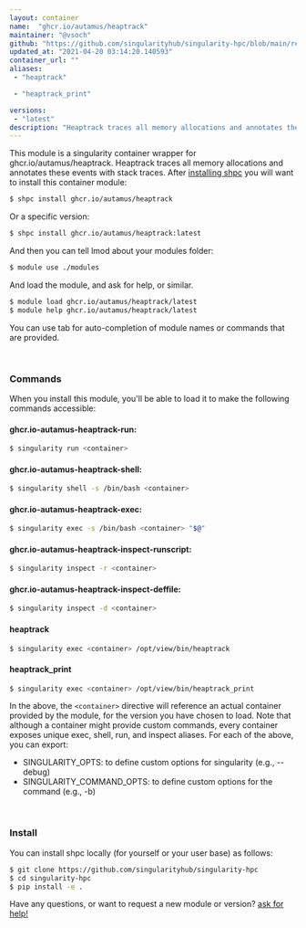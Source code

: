 ```yaml
---
layout: container
name:  "ghcr.io/autamus/heaptrack"
maintainer: "@vsoch"
github: "https://github.com/singularityhub/singularity-hpc/blob/main/registry/ghcr.io/autamus/heaptrack/container.yaml"
updated_at: "2021-04-20 03:14:20.140593"
container_url: ""
aliases:
 - "heaptrack"

 - "heaptrack_print"

versions:
 - "latest"
description: "Heaptrack traces all memory allocations and annotates these events with stack traces."
---
```


This module is a singularity container wrapper for ghcr.io/autamus/heaptrack.
Heaptrack traces all memory allocations and annotates these events with stack traces.
After [installing shpc](#install) you will want to install this container module:

```bash
$ shpc install ghcr.io/autamus/heaptrack
```

Or a specific version:

```bash
$ shpc install ghcr.io/autamus/heaptrack:latest
```

And then you can tell lmod about your modules folder:

```bash
$ module use ./modules
```

And load the module, and ask for help, or similar.

```bash
$ module load ghcr.io/autamus/heaptrack/latest
$ module help ghcr.io/autamus/heaptrack/latest
```

You can use tab for auto-completion of module names or commands that are provided.

<br>

### Commands

When you install this module, you'll be able to load it to make the following commands accessible:

#### ghcr.io-autamus-heaptrack-run:

```bash
$ singularity run <container>
```

#### ghcr.io-autamus-heaptrack-shell:

```bash
$ singularity shell -s /bin/bash <container>
```

#### ghcr.io-autamus-heaptrack-exec:

```bash
$ singularity exec -s /bin/bash <container> "$@"
```

#### ghcr.io-autamus-heaptrack-inspect-runscript:

```bash
$ singularity inspect -r <container>
```

#### ghcr.io-autamus-heaptrack-inspect-deffile:

```bash
$ singularity inspect -d <container>
```


#### heaptrack
       
```bash
$ singularity exec <container> /opt/view/bin/heaptrack
```


#### heaptrack_print
       
```bash
$ singularity exec <container> /opt/view/bin/heaptrack_print
```



In the above, the `<container>` directive will reference an actual container provided
by the module, for the version you have chosen to load. Note that although a container
might provide custom commands, every container exposes unique exec, shell, run, and
inspect aliases. For each of the above, you can export:

 - SINGULARITY_OPTS: to define custom options for singularity (e.g., --debug)
 - SINGULARITY_COMMAND_OPTS: to define custom options for the command (e.g., -b)

<br>
  
### Install

You can install shpc locally (for yourself or your user base) as follows:

```bash
$ git clone https://github.com/singularityhub/singularity-hpc
$ cd singularity-hpc
$ pip install -e .
```

Have any questions, or want to request a new module or version? [ask for help!](https://github.com/singularityhub/singularity-hpc/issues)